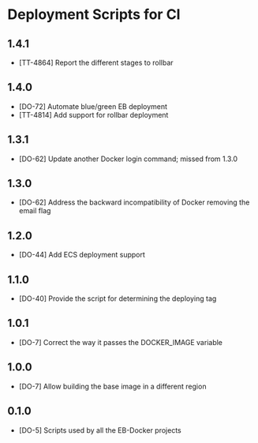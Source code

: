 # Deployment Scripts for CI

## 1.4.1

* [TT-4864] Report the different stages to rollbar

## 1.4.0

* [DO-72] Automate blue/green EB deployment
* [TT-4814] Add support for rollbar deployment

## 1.3.1

* [DO-62] Update another Docker login command; missed from 1.3.0

## 1.3.0

* [DO-62] Address the backward incompatibility of Docker removing the email flag

## 1.2.0

* [DO-44] Add ECS deployment support

## 1.1.0

* [DO-40] Provide the script for determining the deploying tag

## 1.0.1

* [DO-7] Correct the way it passes the DOCKER_IMAGE variable

## 1.0.0

* [DO-7] Allow building the base image in a different region

## 0.1.0

* [DO-5] Scripts used by all the EB-Docker projects
